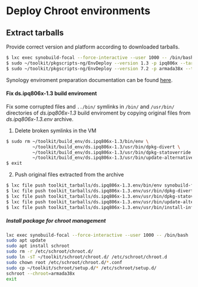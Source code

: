 # Deploy Chroot environments
## Extract tarballs
Provide correct version and platform according to downloaded tarballs.
```bash
$ lxc exec synobuild-focal --force-interactive --user 1000 -- /bin/bash
$ sudo ~/toolkit/pkgscripts-ng/EnvDeploy --version 1.3 -p ipq806x --tarball ~/toolkit/toolkit_tarballs/
$ sudo ~/toolkit/pkgscripts-ng/EnvDeploy --version 7.2 -p armada38x --tarball ~/toolkit/toolkit_tarballs/
```
Synology enviroment preparation documentation can be found [here](https://help.synology.com/developer-guide/getting_started/prepare_environment.html).

#### Fix ds.ipq806x-1.3 build enviroment
Fix some corrupted files and `../bin/` symlinks in `/bin/` and `/usr/bin/` directories of _ds.ipq806x-1.3_ build enviroment by copying original files from _ds.ipq806x-1.3.env_ archive.

1. Delete broken symlinks in the VM
```bash
$ sudo rm ~/toolkit/build_env/ds.ipq806x-1.3/bin/env \
          ~/toolkit/build_env/ds.ipq806x-1.3/usr/bin/dpkg-divert \
          ~/toolkit/build_env/ds.ipq806x-1.3/usr/bin/dpkg-statoverride \
          ~/toolkit/build_env/ds.ipq806x-1.3/usr/bin/update-alternatives
$ exit
```
2. Push original files extracted from the archive 
```bash
$ lxc file push toolkit_tarballs/ds.ipq806x-1.3.env/bin/env synobuild-focal/home/ubuntu/toolkit/build_env/ds.ipq806x-1.3/bin/ --uid=0 --gid=0
$ lxc file push toolkit_tarballs/ds.ipq806x-1.3.env/usr/bin/dpkg-divert synobuild-focal/home/ubuntu/toolkit/build_env/ds.ipq806x-1.3/usr/bin/ --uid=0 --gid=0
$ lxc file push toolkit_tarballs/ds.ipq806x-1.3.env/usr/bin/dpkg-statoverride synobuild-focal/home/ubuntu/toolkit/build_env/ds.ipq806x-1.3/usr/bin/ --uid=0 --gid=0
$ lxc file push toolkit_tarballs/ds.ipq806x-1.3.env/usr/bin/update-alternatives synobuild-focal/home/ubuntu/toolkit/build_env/ds.ipq806x-1.3/usr/bin/ --uid=0 --gid=0
$ lxc file push toolkit_tarballs/ds.ipq806x-1.3.env/usr/bin/install-info synobuild-focal/home/ubuntu/toolkit/build_env/ds.ipq806x-1.3/usr/bin/ --uid=0 --gid=0
```

##### Install package for _chroot_ management
```bash
lxc exec synobuild-focal --force-interactive --user 1000 -- /bin/bash
sudo apt update
sudo apt install schroot
sudo rm -r /etc/schroot/chroot.d/
sudo ln -sT ~/toolkit/schroot/chroot.d/ /etc/schroot/chroot.d
sudo chown root /etc/schroot/chroot.d/*.conf
sudo cp ~/toolkit/schroot/setup.d/* /etc/schroot/setup.d/
schroot --chroot=armada38x
exit
```
